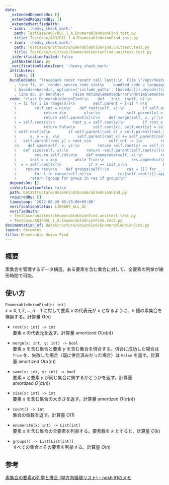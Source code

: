 ```yaml
---
data:
  _extendedDependsOn: []
  _extendedRequiredBy: []
  _extendedVerifiedWith:
  - icon: ':heavy_check_mark:'
    path: TestCase/AOJ/DSL_1_A.EnumerableUnionFind.test.py
    title: TestCase/AOJ/DSL_1_A.EnumerableUnionFind.test.py
  - icon: ':heavy_check_mark:'
    path: TestCase/unittest/EnumerableUnionFind.unittest.test.py
    title: TestCase/unittest/EnumerableUnionFind.unittest.test.py
  _isVerificationFailed: false
  _pathExtension: py
  _verificationStatusIcon: ':heavy_check_mark:'
  attributes:
    links: []
  bundledCode: "Traceback (most recent call last):\n  File \"/opt/hostedtoolcache/Python/3.10.6/x64/lib/python3.10/site-packages/onlinejudge_verify/documentation/build.py\"\
    , line 71, in _render_source_code_stat\n    bundled_code = language.bundle(stat.path,\
    \ basedir=basedir, options={'include_paths': [basedir]}).decode()\n  File \"/opt/hostedtoolcache/Python/3.10.6/x64/lib/python3.10/site-packages/onlinejudge_verify/languages/python.py\"\
    , line 96, in bundle\n    raise NotImplementedError\nNotImplementedError\n"
  code: "class EnumerableUnionFind:\n    def __init__(self, n):\n        self.next\
    \ = [i for i in range(n)]\n        self.parent = [-1] * n\n        self.n = n\n\
    \        self.cnt = n\n\n    def root(self, x):\n        if self.parent[x] < 0:\n\
    \            return x\n        else:\n            self.parent[x] = self.root(self.parent[x])\n\
    \            return self.parent[x]\n\n    def merge(self, x, y):\n        root_x\
    \ = self.root(x)\n        root_y = self.root(y)\n        if root_x == root_y:\n\
    \            return False\n        self.next[x], self.next[y] = self.next[y],\
    \ self.next[x]\n        if self.parent[root_x] > self.parent[root_y]:\n      \
    \      x, y = y, x\n        self.parent[root_x] += self.parent[root_y]\n     \
    \   self.parent[root_y] = root_x\n        self.cnt -= 1\n        return True\n\
    \n    def same(self, x, y):\n        return self.root(x) == self.root(y)\n\n \
    \   def size(self, x):\n        return -self.parent[self.root(x)]\n\n    def count(self):\n\
    \        return self.cnt\n\n    def enumerate(self, x):\n        res = []\n  \
    \      init_x = x\n        while True:\n            res.append(x)\n          \
    \  x = self.next[x]\n            if x == init_x:\n                break\n    \
    \    return res\n\n    def groups(self):\n        res = [[] for _ in range(self.n)]\n\
    \        for i in range(self.n):\n            res[self.root(i)].append(i)\n  \
    \      return [group for group in res if group]\n"
  dependsOn: []
  isVerificationFile: false
  path: DataStructure/UnionFind/EnumerableUnionFind.py
  requiredBy: []
  timestamp: '2022-08-20 05:25:06+09:00'
  verificationStatus: LIBRARY_ALL_AC
  verifiedWith:
  - TestCase/unittest/EnumerableUnionFind.unittest.test.py
  - TestCase/AOJ/DSL_1_A.EnumerableUnionFind.test.py
documentation_of: DataStructure/UnionFind/EnumerableUnionFind.py
layout: document
title: Enumerable Union Find
---
```


## 概要
素集合を管理するデータ構造。ある要素を含む集合に対して、全要素の列挙が線形時間で可能。

## 使い方
`EnumerableUnionFind(n: int)`  
$x = 0, 1, 2, \dots, n - 1$ に対して要素 $x$ の代表元が $x$ となるように、$n$ 個の素集合を構築する。計算量 $O(n)$

- `root(x: int) -> int`  
要素 $x$ の代表元を返す。計算量 $\mathrm{amortized}\ O(\alpha (n))$

- `merge(x: int, y: int) -> bool`  
要素 $x$ を含む集合と要素 $y$ を含む集合を併合する。併合に成功した場合は `True` を、失敗した場合（既に併合済みだった場合）は `False` を返す。計算量 $\mathrm{amortized}\ O(\alpha (n))$

- `same(x: int, y: int) -> bool`  
要素 $x$ と要素 $y$ が同じ集合に属するかどうかを返す。計算量 $\mathrm{amortized}\ O(\alpha (n))$

- `size(x: int) -> int`  
要素 $x$ を含む集合の大きさを返す。計算量 $\mathrm{amortized}\ O(\alpha (n))$

- `count() -> int`  
集合の個数を返す。計算量 $O(1)$

- `enumerate(x: int) -> List[int]`  
要素 $x$ を含む集合の全要素を列挙する。要素数を $k$ とすると、計算量 $O(k)$

- `groups() -> List[List[int]]`  
すべての集合とその要素を列挙する。計算量 $O(n)$

## 参考
[素集合の要素の列挙と併合 (単方向循環リスト) - noshi91のメモ](https://noshi91.hatenablog.com/entry/2019/07/19/180606)
